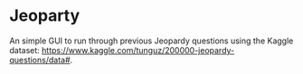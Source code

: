 # Jeoparty

An simple GUI to run through previous Jeopardy questions using the Kaggle dataset: https://www.kaggle.com/tunguz/200000-jeopardy-questions/data#.
